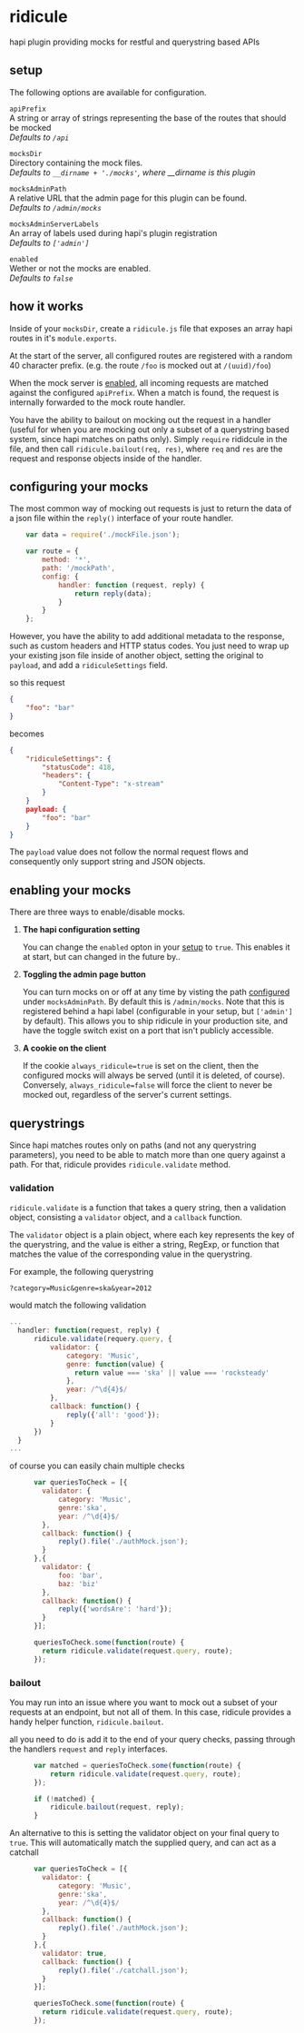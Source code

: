 # ridicule

hapi plugin providing mocks for restful and querystring based APIs

## setup

The following options are available for configuration.

  `apiPrefix`  
  A string or array of strings representing the base of the routes that should
  be mocked  
  *Defaults to `/api`*

  `mocksDir`  
  Directory containing the mock files.  
  *Defaults to `__dirname + './mocks'`, where __dirname is this plugin*

  `mocksAdminPath`  
  A relative URL that the admin page for this plugin can be found.  
  *Defaults to `/admin/mocks`*

  `mocksAdminServerLabels`  
   An array of labels used during hapi's plugin registration  
  *Defaults to `['admin']`*

  `enabled`  
  Wether or not the mocks are enabled.  
  *Defaults to `false`*

## how it works
Inside of your `mocksDir`, create a `ridicule.js` file that exposes an array
hapi routes in it's `module.exports`.

At the start of the server, all configured routes are registered with a
random 40 character prefix. (e.g. the route `/foo` is mocked out at `/(uuid)/foo`)

When the mock server is [enabled](#enabling-your-mocks), all incoming requests are
matched against the configured `apiPrefix`. When a match is found, the request is
internally forwarded to the mock route handler.

You have the ability to bailout on mocking out the request in a handler (useful for
when you are mocking out only a subset of a querystring based system, since hapi
matches on paths only). Simply `require` rididcule in the file, and then call
`ridicule.bailout(req, res)`, where `req` and `res` are the request and response
objects inside of the handler.

## configuring your mocks

The most common way of mocking out requests is just to return the data of a json
file within the `reply()` interface of your route handler.

``` javascript
    var data = require('./mockFile.json');

    var route = {
        method: '*',
        path: '/mockPath',
        config: {
            handler: function (request, reply) {
                return reply(data);
            }
        }
    };
```

However, you have the ability to add additional metadata to the response, such as
custom headers and HTTP status codes.
You just need to wrap up your existing json file inside of another object,
setting the original to `payload`, and add a `ridiculeSettings` field.

so this request

```json
{
    "foo": "bar"
}
```

becomes
```json
{
    "ridiculeSettings": {
        "statusCode": 418,
        "headers": {
            "Content-Type": "x-stream"
        }
    }
    payload: {
        "foo": "bar"
    }
}
```

The `payload` value does not follow the normal request flows and consequently only support string and JSON objects.

## enabling your mocks

There are three ways to enable/disable mocks.

  1. **The hapi configuration setting**

     You can change the `enabled` opton in your [setup](#setup) to `true`. This enables
     it at start, but can changed in the future by..

  2. **Toggling the admin page button**

     You can turn mocks on or off at any time by visting the path [configured](#setup) under
     `mocksAdminPath`. By default this is `/admin/mocks`. Note that this is
     registered behind a hapi label (configurable in your setup, but `['admin']`
     by default). This allows you to ship ridicule in your production site, and
     have the toggle switch exist on a port that isn't publicly accessible.

  3. **A cookie on the client**

     If the cookie `always_ridicule=true` is set on the client, then the configured
     mocks will always be served (until it is deleted, of course). Conversely,
     `always_ridicule=false` will force the client to never be mocked out, regardless
     of the server's current settings.


## querystrings

Since hapi matches routes only on paths (and not any querystring parameters),
you need to be able to match more than one query against a path. For that,
ridicule provides `ridicule.validate` method.

### validation

`ridicule.validate` is a function that takes a query string, then a validation
object, consisting a `validator` object, and a `callback` function.

The `validator` object is a plain object, where each key represents the key of
the querystring, and the value is either a string, RegExp, or function that
matches the value of the corresponding value in the querystring.

For example, the following querystring

`?category=Music&genre=ska&year=2012`

would match the following validation

```javascript
...
  handler: function(request, reply) {
      ridicule.validate(requery.query, {
          validator: {
              category: 'Music',
              genre: function(value) {
                return value === 'ska' || value === 'rocksteady'
              },
              year: /^\d{4}$/
          },
          callback: function() {
              reply({'all': 'good'});
          }
      })
  }
...
```

of course you can easily chain multiple checks

```javascript
      var queriesToCheck = [{
        validator: {
            category: 'Music',
            genre:'ska',
            year: /^\d{4}$/
        },
        callback: function() {
            reply().file('./authMock.json');
        }
      },{
        validator: {
            foo: 'bar',
            baz: 'biz'
        },
        callback: function() {
            reply({'wordsAre': 'hard'});
        }
      }];

      queriesToCheck.some(function(route) {
        return ridicule.validate(request.query, route);
      });
```

### bailout

You may run into an issue where you want to mock out a subset of your requests at
an endpoint, but not all of them. In this case, ridicule provides a handy helper
function, `ridicule.bailout`.

all you need to do is add it to the end of your query checks, passing through
the handlers `request` and `reply` interfaces.

```javascript
      var matched = queriesToCheck.some(function(route) {
          return ridicule.validate(request.query, route);
      });

      if (!matched) {
          ridicule.bailout(request, reply);
      }
```

An alternative to this is setting the validator object on your final query to
`true`. This will automatically match the supplied query, and can act as a catchall

```javascript
      var queriesToCheck = [{
        validator: {
            category: 'Music',
            genre:'ska',
            year: /^\d{4}$/
        },
        callback: function() {
            reply().file('./authMock.json');
        }
      },{
        validator: true,
        callback: function() {
            reply().file('./catchall.json');
        }
      }];

      queriesToCheck.some(function(route) {
        return ridicule.validate(request.query, route);
      });
```

